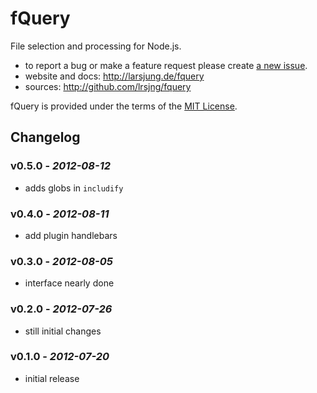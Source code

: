 # fQuery
File selection and processing for Node.js.

* to report a bug or make a feature request please create [a new issue](http://github.com/lrsjng/fquery/issues/new).
* website and docs: <http://larsjung.de/fquery>
* sources: <http://github.com/lrsjng/fquery>

fQuery is provided under the terms of the [MIT License](http://github.com/lrsjng/fquery/blob/develop/LICENSE.txt).


## Changelog


### v0.5.0 - *2012-08-12*

* adds globs in `includify`


### v0.4.0 - *2012-08-11*

* add plugin handlebars


### v0.3.0 - *2012-08-05*

* interface nearly done


### v0.2.0 - *2012-07-26*

* still initial changes


### v0.1.0 - *2012-07-20*

* initial release

